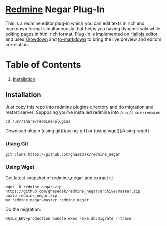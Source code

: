 # [Redmine](http://www.redmine.org) Negar Plug-In
This is a redmine editor plug-in which you can edit texts in rich and markdown format simultaneously that helps you having dynamic wiki while editing pages in html rich format. Plug-In is implemented on [Hallojs](http://hallojs.org) editor and uses [showdown](https://github.com/showdownjs/showdown.git) and [to-markdown](https://github.com/domchristie/to-markdown) to bring the live preview and editors correlation.

# Table of Contents
1. [Installation](#installation)

## Installation
Just copy this repo into redmine plugins directory and do migration and restart server:
Supposing you've installed redmine into ```/usr/share/redmine```:
```
cd /usr/share/redmine/plugins
```

Download plugin (using git)[#using-git] or (using wget)[#using-wget]
### Using Git
```
git clone https://github.com/ghasedak/redmine_negar
```

### Using Wget
Get latest snapshot of redmine_negar and extract it:
```
wget -O redmine_negar.zip https://github.com/ghasedak/redmine_negar/archive/master.zip
unzip redmine_negar.zip
mv redmine_negar-master redmine_negar
```

Do the migration:
```
RAILS_ENV=production bundle exec rake db:migrate --trace
```
